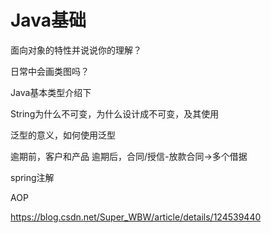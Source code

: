 # Java基础

面向对象的特性并说说你的理解？

日常中会画类图吗？

Java基本类型介绍下

String为什么不可变，为什么设计成不可变，及其使用

泛型的意义，如何使用泛型

逾期前，客户和产品
逾期后，合同/授信-放款合同->多个借据





spring注解

AOP

https://blog.csdn.net/Super_WBW/article/details/124539440